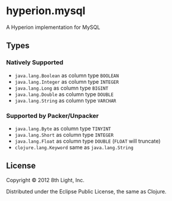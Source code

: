 hyperion.mysql
============

A Hyperion implementation for MySQL

## Types

### Natively Supported

* `java.lang.Boolean` as column type `BOOLEAN`
* `java.lang.Integer` as column type `INTEGER`
* `java.lang.Long` as column type `BIGINT`
* `java.lang.Double` as column type `DOUBLE`
* `java.lang.String` as column type `VARCHAR`

### Supported by Packer/Unpacker

* `java.lang.Byte` as column type `TINYINT`
* `java.lang.Short` as column type `INTEGER`
* `java.lang.Float` as column type `DOUBLE` (`FLOAT` will truncate)
* `clojure.lang.Keyword` same as `java.lang.String`

## License

Copyright © 2012 8th Light, Inc.

Distributed under the Eclipse Public License, the same as Clojure.


